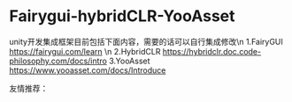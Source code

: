 # Fairygui-hybridCLR-YooAsset
unity开发集成框架目前包括下面内容，需要的话可以自行集成修改\n
1.FairyGUI   https://fairygui.com/learn  \n
2.HybridCLR    https://hybridclr.doc.code-philosophy.com/docs/intro
3.YooAsset   https://www.yooasset.com/docs/Introduce

友情推荐：

